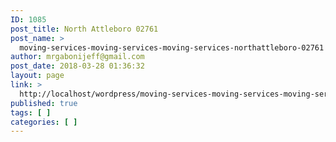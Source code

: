 ```yaml
---
ID: 1085
post_title: North Attleboro 02761
post_name: >
  moving-services-moving-services-moving-services-northattleboro-02761
author: mrgabonijeff@gmail.com
post_date: 2018-03-28 01:36:32
layout: page
link: >
  http://localhost/wordpress/moving-services-moving-services-moving-services-northattleboro-02761/
published: true
tags: [ ]
categories: [ ]
---
```

